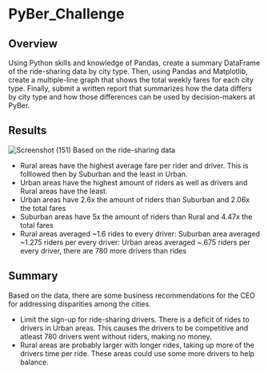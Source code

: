 # PyBer_Challenge
## Overview
Using Python skills and knowledge of Pandas, create a summary DataFrame of the ride-sharing data by city type. Then, using Pandas and Matplotlib, create a multiple-line graph that shows the total weekly fares for each city type. Finally, submit a written report that summarizes how the data differs by city type and how those differences can be used by decision-makers at PyBer.
## Results
![Screenshot (151)](https://user-images.githubusercontent.com/101649525/179122710-28f4070e-ac54-4ea5-9da8-a6025efc67d7.png)
Based on the ride-sharing data
- Rural areas have the highest average fare per rider and driver. This is folllowed then by Suburban and the least in Urban.
- Urban areas have the highest amount of riders as well as drivers and Rural areas have the least.
- Urban areas have 2.6x the amount of riders than Suburban and 2.06x the total fares
- Suburban areas have 5x the amount of riders than Rural and 4.47x the total fares
- Rural areas averaged ~1.6 rides to every driver: Suburban area averaged ~1.275 riders per every driver: Urban areas averaged ~.675 riders per every driver, there are 780 more drivers than rides 
## Summary
  Based on the data, there are some business recommendations for the CEO for addressing disparities among the cities.
  - Limit the sign-up for ride-sharing drivers. There is a deficit of rides to drivers in Urban areas. This causes the drivers to be competitive and atleast 780 drivers went without riders, making no money.
  - Rural areas are probably larger with longer rides, taking up more of the drivers time per ride. These areas could use some more drivers to help balance.
